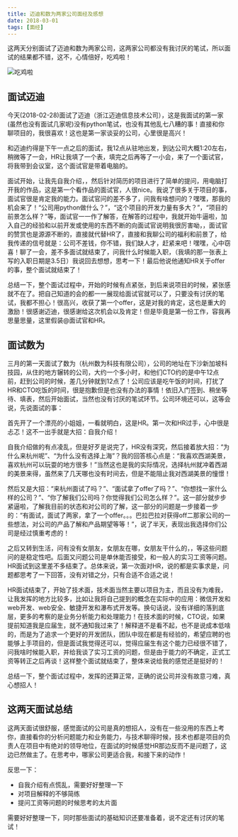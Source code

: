```yaml
---
title: 迈迪和数为两家公司面经及感想
date: 2018-03-01
tags: [面经]
---
```


这两天分别面试了迈迪和数为两家公司，这两家公司都没有我讨厌的笔试，所以面试的结果都不错，这不，心情倍好，吃鸡啦！

![吃鸡啦](/blog-img/20180301.png)

## 面试迈迪

今天(2018-02-28)面试了迈迪（浙江迈迪信息技术公司），这是我面试的第一家(虽然也没有面试几家呢)没有python笔试，也没有其他乱七八糟的事！直接和你聊项目的，我很喜欢！这也是第一家谈妥的公司，心里很是高兴！

<!--more-->

和迈迪约得是下午一点之后的面试，我12点从驻地出发，到达公司大概1:20左右，稍微等了一会，HR让我填了一个表，填完之后再等了一小会，来了一个面试官，将我带到会议室，这个面试官是带着电脑的。

面试开始，让我先自我介绍，，然后针对简历的项目进行了简单的提问，用电脑打开我的作品，这是第一个看作品的面试官，人很nice。我说了很多关于项目的事，面试官很是肯定我的能力。面试官问的差不多了，问我有啥想问的？嘿嘿，那我的机会来了！“公司用python做什么？”，“这个项目的开发力量有多大？”，“项目的前景怎么样？”等，面试官一一作了解答，在解答的过程中，我就开始牛逼啦，加入自己的经验和以前开发或使用的东西不断的向面试官说明我很厉害呦，，面试官的赞赏也是源源不断的，直接就代替HR了，直接和我聊公司的福利和前景了，给我传递的信号就是：公司不差钱，你不错，我们缺人才，赶紧来吧！嘿嘿，心中窃喜！聊了一会，差不多面试就结束了，问我什么时候能入职，（我填的那一张表上写的入职日期是3.5日）我说回去想想，思考一下！最后他说他通知HR关于offer的事，整个面试就结束了！

总结一下，整个面试过程中，开始的时候有点紧张，到后来说项目的时候，紧张感就不在了。把自己知道的会的都一一展现给面试官就可以了，只要没有讨厌的笔试，我都不担心！很高兴，收获了第一个offer，这是对我的肯定，这也是重大的激励！很感谢迈迪，很感谢给这次机会以及肯定！但是毕竟是第一份工作，容我再思量思量，这里假装@面试官和HR。


## 面试数为

三月的第一天面试了数为（杭州数为科技有限公司），公司的地址在下沙新加坡科技园，从住的地方辗转的公司，大约一个多小时，和他们CTO约的是中午12点前，赶到公司的时候，差几分钟就到12点了！公司应该是吃午饭的时间，打扰了HR和CTO吃饭的时间，很是抱歉但是也没有办法的事情！依旧入门签到、稍坐等待、填表，然后开始面试，当然也没有讨厌的笔试环节。公司环境还可以，这等会说，先说面试的事：

首先开了一个漂亮的小姐姐，一看就明白，这是HR。第一次和HR过手，心中很是忐忑！这不一出手就是大招：自我介绍！

自我介绍做的有点凌乱，但是好歹是说完了，HR没有深究，然后接着放大招：“为什么来杭州呢”、“为什么没有选择上海”？我的回答核心点是：“我喜欢西湖美景，喜欢杭州可以玩耍的地方很多！”当然这也是我的实际情况，选择杭州就冲着西湖的美景来得，虽然来了几天哪也没有时间去，但是不能阻止我对西湖美景的憧憬！

然后又是大招：“来杭州面试了吗？”、“面试拿了offer了吗？”、“你想找一家什么样的公司？”、“你了解我们公司吗？你觉得我们公司怎么样？”。这一部分就步步紧逼啦，了解我目前的状态和对公司的了解，这一部分的问题是一步接着一步的：“有面试，面试了两家，拿了一个offer。。。巴拉巴拉对获得off二那家公司的一些想法，对公司的产品了解和产品期望等等！”，说了半天，表现出我选择你们公司是经过慎重考虑的！

之后又转到生活，问有没有女朋友，女朋友在哪，女朋友干什么的，，等这些问题问的是稳定性吧。后面又问题公司是单休能否接受，和一般人的实习工资等问题。HR面试到这里差不多结束了。总体来说，第一次面对HR，说的都是实事求是，问题都思考了一下回答，没有对错之分，只有合适不合适之说！

HR面试结束了，开始了技术面，技术面当然主要以项目为主，而且没有为难我，让我发挥的地方比较多，比如让我将自己提到的概念在实际中的应用：微信开发和web开发、web安全、敏捷开发和瀑布式开发等。换句话说，没有详细的落到底层，更多的考察的是业务分析能力和处理能力！在技术面的时候，CTO说，如果提前知道我是应届生，就不通知我过来了！解释道不是看不起，也不是说成本低啥的，而是为了追求一个更好的开发团队，团队中现在都是有经验的，希望应聘的也能够上手项目的，但是面试我觉得还可以，觉得应届生有这个能力已经很不错了，问我啥时候能入职，并给我谈了实习工资的问题，但是由于能力的不确定，正式工资等转正之后再谈！这样整个面试就结束了，整体来说给我的感觉还是挺好的！

总结一下，整个面试过程中，发挥的还算正常，正确的说公司并没有故意刁难，真心想招人！

## 这两天面试总结

这两天面试很舒服，感觉面试的公司是真的想招人，没有在一些没用的东西上考你，直接看你的分析问题能力和业务能力，与技术聊得时候，技术也都是项目的负责人在项目中有绝对的领导地位，在面试的时候感觉HR那边反而不是问题了，这边已然做主了。在思考中，哪家公司更适合我，和接下来的动作！

反思一下：

- 自我介绍有点慌乱，需要好好整理一下
- 对项目解释的不够简练
- 提问工资等问题的时候思考的太片面

需要好好整理一下，同时那些面试的基础知识还要准备着，说不定还有讨厌的笔试！
